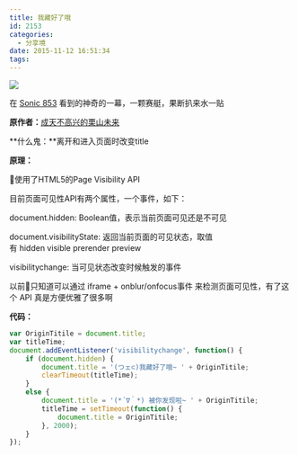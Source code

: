 ```yaml
---
title: 我藏好了哦
id: 2153
categories:
  - 分享境
date: 2015-11-12 16:51:34
tags:
---
```


![](/images/titlehide.png)

在 [Sonic 853](http://853.bronya.net/) 看到的神奇的一幕，一颗赛艇，果断扒来水一贴

**原作者：**[成天不高兴的栗山未来](http://chitanda.me/)

**什么鬼：**离开和进入页面时改变title

**原理：**

使用了HTML5的Page Visibility API

目前页面可见性API有两个属性，一个事件，如下：

document.hidden: Boolean值，表示当前页面可见还是不可见

document.visibilityState: 返回当前页面的可见状态，取值有 hidden visible prerender preview

visibilitychange: 当可见状态改变时候触发的事件

以前只知道可以通过 iframe + onblur/onfocus事件 来检测页面可见性，有了这个 API 真是方便优雅了很多啊

**代码：**<!--more-->

```js
var OriginTitile = document.title;
var titleTime;
document.addEventListener('visibilitychange', function() {
    if (document.hidden) {
        document.title = '(つェ⊂)我藏好了哦~ ' + OriginTitile;
        clearTimeout(titleTime);
    }
    else {
        document.title = '(*´∇｀*) 被你发现啦~ ' + OriginTitile;
        titleTime = setTimeout(function() {
            document.title = OriginTitile;
        }, 2000);
    }
});
```